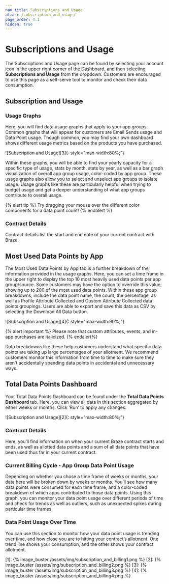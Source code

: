 ```yaml
---
nav_title: Subscriptions and Usage
alias: /subscription_and_usage/
page_order: 4.1
hidden: true
---
```


# Subscriptions and Usage

The Subscriptions and Usage page can be found by selecting your account icon in the upper right corner of the Dashboard, and then selecting __Subscriptions and Usage__ from the dropdown. Customers are encouraged to use this page as a self-serve tool to monitor and check their data consumption. 

## Subscription and Usage

### Usage Graphs

Here, you will find data usage graphs that apply to your app groups. Common graphs that will appear for customers are Email Sends usage and Data Point usage. Though common, you may find your own dashboard shows different usage metrics based on the products you have purchased. 

![Subscription and Usage][3]{: style="max-width:80%;"}

Within these graphs, you will be able to find your yearly capacity for a specific type of usage, stats by month, stats by year, as well as a bar graph visualization of overall app group usage, color-coded by app group. These usage graphs also allow you to select and unselect app groups to isolate usage. Usage graphs like these are particularly helpful when trying to budget usage and get a deeper understanding of what app groups contribute to overall usage.

{% alert tip %}
Try dragging your mouse over the different color components for a data point count!
{% endalert %}

### Contract Details

Contract details list the start and end date of your current contract with Braze.

## Most Used Data Points by App

The Most Used Data Points by App tab is a further breakdown of the information provided in the usage graphs. Here, you can set a time frame in the upper right to display the top 10 most heavily used data points per app group/source. Some customers may have the option to override this value, showing up to 200 of the most used data points. Within these app group breakdowns, include the data point name, the count, the percentage, as well as Profile Attribute Collected and Custom Attribute Collected data points groupings. Users are able to export and save this data as CSV by selecting the Download All Data button. 

![Subscription and Usage][4]{: style="max-width:90%;"}

{% alert important %}
Please note that custom attributes, events, and in-app purchases are italicized.
{% endalert%}

Data breakdowns like these help customers understand what specific data points are taking up large percentages of your allotment. We recommend customers monitor this information from time to time to make sure they aren't accidentally spending data points in accidental and unnecessary ways. 

## Total Data Points Dashboard

Your Total Data Points Dashboard can be found under the __Total Data Points Dashboard__ tab. Here, you can view all data in this section aggregated by either weeks or months. Click ‘Run’ to apply any changes.

![Subscription and Usage][2]{: style="max-width:80%;"}

### Contract Details 

Here, you’ll find information on when your current Braze contract starts and ends, as well as allotted data points and a sum of all data points that have been used thus far in your current contract.

### Current Billing Cycle - App Group Data Point Usage

Depending on whether you chose a time frame of weeks or months, your data here will be broken down by weeks or months. You’ll see how many data points were consumed for each time frame, and a color-coded breakdown of which apps contributed to those data points. Using this graph, you can monitor your data point usage over different periods of time and check for trends as well as outliers, such as unexpected spikes during particular time frames.

### Data Point Usage Over Time

You can use this section to monitor how your data point usage is trending over time, and how close you are to hitting your contract’s allotment. One trend line shows your consumption, and the other shows your contract allotment.

[1]: {% image_buster /assets/img/subscription_and_billing1.png %}
[2]: {% image_buster /assets/img/subscription_and_billing2.png %}
[3]: {% image_buster /assets/img/subscription_and_billing3.png %}
[4]: {% image_buster /assets/img/subscription_and_billing4.png %}
